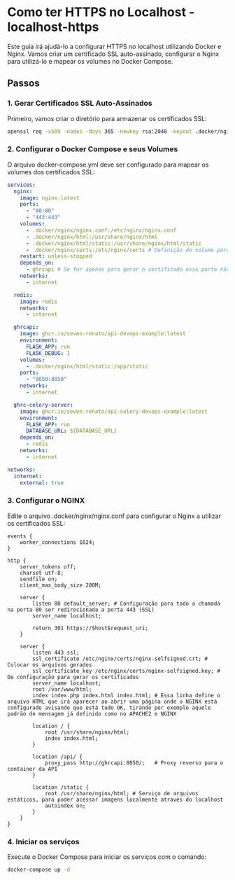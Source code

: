 # Como ter HTTPS no Localhost - localhost-https
Este guia irá ajudá-lo a configurar HTTPS no localhost utilizando Docker e Nginx. Vamos criar um certificado SSL auto-assinado, configurar o Nginx para utilizá-lo e mapear os volumes no Docker Compose.

## Passos

### 1. Gerar Certificados SSL Auto-Assinados

Primeiro, vamos criar o diretório para armazenar os certificados SSL:
```sh
openssl req -x509 -nodes -days 365 -newkey rsa:2048 -keyout .docker/nginx/certs/nginx-selfsigned.key -out .docker/nginx/certs/nginx-selfsigned.crt
```

### 2. Configurar o Docker Compose e seus Volumes
O arquivo docker-compose.yml deve ser configurado para mapear os volumes dos certificados SSL:

```yaml
services:
  nginx:
    image: nginx:latest
    ports:
      - "80:80"
      - "443:443"
    volumes:
      - .docker/nginx/nginx.conf:/etc/nginx/nginx.conf
      - .docker/nginx/html:/usr/share/nginx/html
      - .docker/nginx/html/static:/usr/share/nginx/html/static
      - .docker/nginx/certs:/etc/nginx/certs # Definição do volume para os certificados SSL do Nginx auto-assinados
    restart: unless-stopped
    depends_on:
      - ghrcapi # Se for apenas para gerar o certificado essa parte não importa, no caso seriam os containers chamados no arquivo de configuração, nginx.conf
    networks:
      - internet

  redis:
    image: redis
    networks:
      - internet

  ghrcapi:
    image: ghcr.io/seven-renato/api-devops-example:latest
    environment:
      FLASK_APP: run
      FLASK_DEBUG: 1
    volumes:
      - .docker/nginx/html/static:/app/static
    ports:
      - "8050:8050"
    networks:
      - internet

  ghrc-celery-server:
    image: ghcr.io/seven-renato/api-celery-devops-example:latest
    environment:
      FLASK_APP: run
      DATABASE_URL: ${DATABASE_URL}
    depends_on:
      - redis
    networks:
      - internet

networks:
  internet:
    external: true
```

### 3. Configurar o NGINX
Edite o arquivo .docker/nginx/nginx.conf para configurar o Nginx a utilizar os certificados SSL:

```nginx
events {
    worker_connections 1024;
}

http {
    server_tokens off;
    charset utf-8;
    sendfile on;
    client_max_body_size 200M;

    server {
        listen 80 default_server; # Configuração para todo a chamada na porta 80 ser redirecionada a porta 443 (SSL)
        server_name localhost;

        return 301 https://$host$request_uri;
    }

    server {
        listen 443 ssl;
        ssl_certificate /etc/nginx/certs/nginx-selfsigned.crt; # Colocar os arquivos gerados
        ssl_certificate_key /etc/nginx/certs/nginx-selfsigned.key; # De configuração para gerar os certificados
        server_name localhost;
        root /var/www/html;
        index index.php index.html index.html; # Essa linha define o arquivo HTML que irá aparecer ao abrir uma página onde o NGINX está configurado avisando que está tudo OK, tirando por exemplo aquele padrão de mensagem já definido como no APACHE2 e NGINX 

        location / {
            root /usr/share/nginx/html;  
            index index.html;  
        }
        
        location /api/ {
            proxy_pass http://ghrcapi:8050/;   # Proxy reverso para o container da API
        }
        
        location /static {
            root /usr/share/nginx/html; # Serviço de arquivos estáticos, para poder acessar imagens localmente através do localhost
            autoindex on;
        }
    }
}
```

### 4. Iniciar os serviços
Execute o Docker Compose para iniciar os serviços com o comando:

```sh
docker-compose up -d
```
